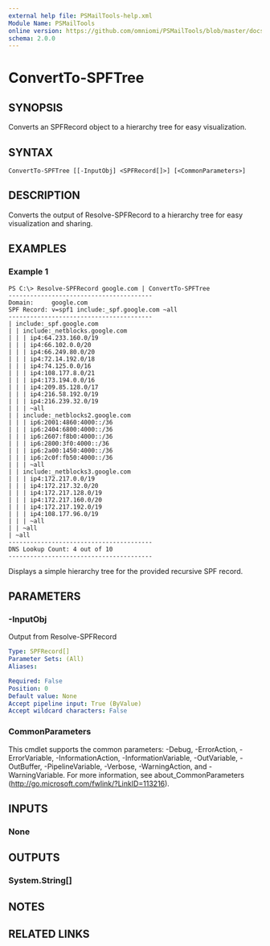 ```yaml
---
external help file: PSMailTools-help.xml
Module Name: PSMailTools
online version: https://github.com/omniomi/PSMailTools/blob/master/docs/en-US/ConvertTo-SPFTree.md
schema: 2.0.0
---
```


# ConvertTo-SPFTree

## SYNOPSIS
Converts an SPFRecord object to a hierarchy tree for easy visualization.

## SYNTAX

```
ConvertTo-SPFTree [[-InputObj] <SPFRecord[]>] [<CommonParameters>]
```

## DESCRIPTION
Converts the output of Resolve-SPFRecord to a hierarchy tree for easy visualization and sharing.

## EXAMPLES

### Example 1
```
PS C:\> Resolve-SPFRecord google.com | ConvertTo-SPFTree
----------------------------------------
Domain:     google.com
SPF Record: v=spf1 include:_spf.google.com ~all
----------------------------------------
| include:_spf.google.com
| | include:_netblocks.google.com
| | | ip4:64.233.160.0/19
| | | ip4:66.102.0.0/20
| | | ip4:66.249.80.0/20
| | | ip4:72.14.192.0/18
| | | ip4:74.125.0.0/16
| | | ip4:108.177.8.0/21
| | | ip4:173.194.0.0/16
| | | ip4:209.85.128.0/17
| | | ip4:216.58.192.0/19
| | | ip4:216.239.32.0/19
| | | ~all
| | include:_netblocks2.google.com
| | | ip6:2001:4860:4000::/36
| | | ip6:2404:6800:4000::/36
| | | ip6:2607:f8b0:4000::/36
| | | ip6:2800:3f0:4000::/36
| | | ip6:2a00:1450:4000::/36
| | | ip6:2c0f:fb50:4000::/36
| | | ~all
| | include:_netblocks3.google.com
| | | ip4:172.217.0.0/19
| | | ip4:172.217.32.0/20
| | | ip4:172.217.128.0/19
| | | ip4:172.217.160.0/20
| | | ip4:172.217.192.0/19
| | | ip4:108.177.96.0/19
| | | ~all
| | ~all
| ~all
----------------------------------------
DNS Lookup Count: 4 out of 10
----------------------------------------
```

Displays a simple hierarchy tree for the provided recursive SPF record.

## PARAMETERS

### -InputObj
Output from Resolve-SPFRecord

```yaml
Type: SPFRecord[]
Parameter Sets: (All)
Aliases:

Required: False
Position: 0
Default value: None
Accept pipeline input: True (ByValue)
Accept wildcard characters: False
```

### CommonParameters
This cmdlet supports the common parameters: -Debug, -ErrorAction, -ErrorVariable, -InformationAction, -InformationVariable, -OutVariable, -OutBuffer, -PipelineVariable, -Verbose, -WarningAction, and -WarningVariable. For more information, see about_CommonParameters (http://go.microsoft.com/fwlink/?LinkID=113216).

## INPUTS

### None

## OUTPUTS

### System.String[]

## NOTES

## RELATED LINKS

